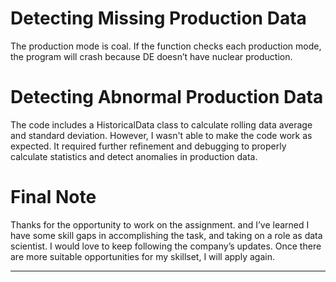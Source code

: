 # Detecting Missing Production Data

The production mode is coal. If the function checks each production mode, the program will crash because DE doesn’t have nuclear production.

# Detecting Abnormal Production Data
The code includes a HistoricalData class to calculate rolling data average and standard deviation. However, I wasn't able to make the code work as expected. It required further refinement and debugging to properly calculate statistics and detect anomalies in production data.

# Final Note
Thanks for the opportunity to work on the assignment. and I’ve learned I have some skill gaps in accomplishing the task, and taking on a role as data scientist. I would love to keep following the company’s updates. Once there are more suitable opportunities for my skillset, I will apply again.

---
